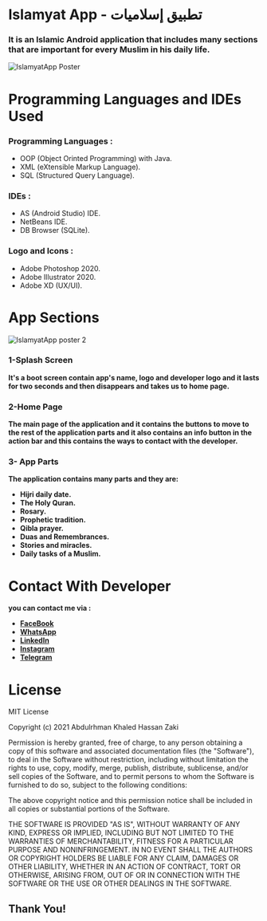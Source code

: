 # Islamyat App - تطبيق إسلاميات
### It is an Islamic Android application that includes many sections that are important for every Muslim in his daily life.
![IslamyatApp Poster](https://user-images.githubusercontent.com/58918060/154119573-660d2914-7a71-428e-abfd-d4bb71aa1fc8.jpg)
# Programming Languages and IDEs Used
### Programming Languages :
- OOP (Object Orinted Programming) with Java.
- XML (eXtensible Markup Language).
- SQL (Structured Query Language).
### IDEs :
- AS (Android Studio) IDE.
- NetBeans IDE.
- DB Browser (SQLite).
### Logo and Icons :
- Adobe Photoshop 2020.
- Adobe Illustrator 2020.
- Adobe XD (UX/UI).
# App Sections
![IslamyatApp poster 2](https://user-images.githubusercontent.com/58918060/154121498-a45b399d-d07c-4dfb-b543-c7d83da6b3ee.jpg)
### 1-Splash Screen
**It's a boot screen contain app's name, logo and developer logo and it lasts for two seconds and then disappears and takes us to home page.**
### 2-Home Page
**The main page of the application and it contains the buttons to move to the rest of the application parts and it also contains an info button in the action bar and this contains the ways to contact with the developer.**
### 3- App Parts
**The application contains many parts and they are:**
- **Hijri daily date.**
- **The Holy Quran.**
- **Rosary.**
- **Prophetic tradition.**
- **Qibla prayer.**
- **Duas and Remembrances.**
- **Stories and miracles.**
- **Daily tasks of a Muslim.**

# Contact With Developer
**you can contact me via :**

- **[FaceBook](https://www.facebook.com/abdalrahman.khaled.54/)**
- **[WhatsApp](https://wa.me/201148472090)**
- **[LinkedIn](https://www.linkedin.com/in/abdulrhman-khaled-91a3b821a)**
- **[Instagram](https://www.instagram.com/bodykh_/)**
- **[Telegram](https://t.me/Bodykh1)**

# License
MIT License

Copyright (c) 2021 Abdulrhman Khaled Hassan Zaki

Permission is hereby granted, free of charge, to any person obtaining a copy
of this software and associated documentation files (the "Software"), to deal
in the Software without restriction, including without limitation the rights
to use, copy, modify, merge, publish, distribute, sublicense, and/or sell
copies of the Software, and to permit persons to whom the Software is
furnished to do so, subject to the following conditions:

The above copyright notice and this permission notice shall be included in all
copies or substantial portions of the Software.

THE SOFTWARE IS PROVIDED "AS IS", WITHOUT WARRANTY OF ANY KIND, EXPRESS OR
IMPLIED, INCLUDING BUT NOT LIMITED TO THE WARRANTIES OF MERCHANTABILITY,
FITNESS FOR A PARTICULAR PURPOSE AND NONINFRINGEMENT. IN NO EVENT SHALL THE
AUTHORS OR COPYRIGHT HOLDERS BE LIABLE FOR ANY CLAIM, DAMAGES OR OTHER
LIABILITY, WHETHER IN AN ACTION OF CONTRACT, TORT OR OTHERWISE, ARISING FROM,
OUT OF OR IN CONNECTION WITH THE SOFTWARE OR THE USE OR OTHER DEALINGS IN THE
SOFTWARE.

## Thank You! 
